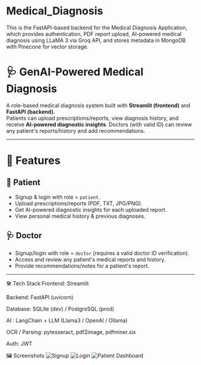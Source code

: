 # Medical_Diagnosis
This is the FastAPI-based backend for the Medical Diagnosis Application, which provides authentication, PDF report upload, AI-powered medical diagnosis using LLaMA 3 via Groq API, and stores metadata in MongoDB with Pinecone for vector storage.

# 🩺 GenAI-Powered Medical Diagnosis

A role-based medical diagnosis system built with **Streamlit (frontend)** and **FastAPI (backend)**.  
Patients can upload prescriptions/reports, view diagnosis history, and receive **AI-powered diagnostic insights**. Doctors (with valid ID) can review any patient's reports/history and add recommendations.

---

# 🚀 Features

## 👤 Patient
- Signup & login with role = `patient`.
- Upload prescriptions/reports (PDF, TXT, JPG/PNG).
- Get AI-powered diagnostic insights for each uploaded report.
- View personal medical history & previous diagnoses.

## 🩺 Doctor
- Signup/login with role = `doctor` (requires a valid doctor ID verification).
- Access and review any patient's medical reports and history.
- Provide recommendations/notes for a patient's report.

---


🛠 Tech Stack
Frontend: Streamlit

Backend: FastAPI (uvicorn)

Database: SQLite (dev) / PostgreSQL (prod)

AI : LangChain + LLM (Llama3 / OpenAI / Ollama)

OCR / Parsing: pytesseract, pdf2image, pdfminer.six

Auth: JWT

🖼️ Screenshots
![Signup](docs/screenshots/signup.png)
![Login](docs/screenshots/login.png)
![Patient Dashboard](docs/screenshots/patient_dashboard.png)







